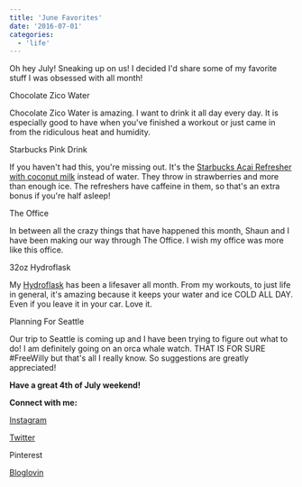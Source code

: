 ```yaml
---
title: 'June Favorites'
date: '2016-07-01'
categories:
  - 'life'
---
```


Oh hey July! Sneaking up on us! I decided I'd share some of my favorite stuff I was obsessed with all month!

Chocolate Zico Water

Chocolate Zico Water is amazing. I want to drink it all day every day. It is especially good to have when you've finished a workout or just came in from the ridiculous heat and humidity.

Starbucks Pink Drink

If you haven't had this, you're missing out. It's the [Starbucks Acai Refresher with coconut milk](http://starbuckssecretmenu.net/starbucks-pink-drink-has-taken-over-instagram-the-internet/) instead of water. They throw in strawberries and more than enough ice. The refreshers have caffeine in them, so that's an extra bonus if you're half asleep!

The Office

In between all the crazy things that have happened this month, Shaun and I have been making our way through The Office. I wish my office was more like this office.

32oz Hydroflask

My [Hydroflask](http://www.hydroflask.com/32-oz-wide-bottle#92=54) has been a lifesaver all month. From my workouts, to just life in general, it's amazing because it keeps your water and ice COLD ALL DAY. Even if you leave it in your car. Love it.

Planning For Seattle

Our trip to Seattle is coming up and I have been trying to figure out what to do! I am definitely going on an orca whale watch. THAT IS FOR SURE #FreeWilly but that's all I really know. So suggestions are greatly appreciated!

**Have a great 4th of July weekend!**

**Connect with me:**

[Instagram](https://www.instagram.com/codebikerun/)

[Twitter](https://twitter.com/kaleighcodes)

Pinterest

[Bloglovin](https://www.bloglovin.com/blogs/codebikerun-12713491)
